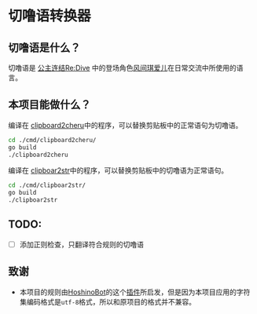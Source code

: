 # 切噜语转换器

## 切噜语是什么？

切噜语是 [公主连结Re:Dive](https://mzh.moegirl.org.cn/%E5%85%AC%E4%B8%BB%E8%BF%9E%E7%BB%93Re:Dive) 中的登场角色[风间琪爱儿](https://mzh.moegirl.org.cn/zh-hans/%E9%A3%8E%E9%97%B4%E7%90%AA%E7%88%B1%E5%84%BF)在日常交流中所使用的语言。

## 本项目能做什么？

编译在 [clipboard2cheru](./cmd/clipboard2cheru/)中的程序，可以替换剪贴板中的正常语句为切噜语。
```bash
cd ./cmd/clipboard2cheru/
go build
./clipboard2cheru 
```
编译在 [clipboar2str](./cmd/clipboar2str)中的程序，可以替换剪贴板中的切噜语为正常语句。
```bash
cd ./cmd/clipboar2str/
go build
./clipboar2str 
```

## TODO:

- [ ] 添加正则检查，只翻译符合规则的切噜语

## 致谢

- 本项目的规则由[HoshinoBot](https://github.com/Ice-Cirno/HoshinoBot)的这个[插件](https://github.com/Ice-Cirno/HoshinoBot/blob/master/hoshino/modules/priconne/cherugo.py)所启发，但是因为本项目应用的字符集编码格式是`utf-8`格式，所以和原项目的格式并不兼容。
